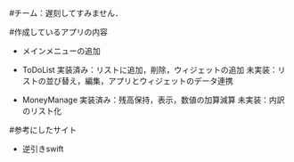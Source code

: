 #チーム：遅刻してすみません．

#作成しているアプリの内容
* メインメニューの追加

* ToDoList
	実装済み：リストに追加，削除，ウィジェットの追加 
	未実装：リストの並び替え，編集，アプリとウィジェットのデータ連携

* MoneyManage
	実装済み：残高保持，表示，数値の加算減算
	未実装：内訳のリスト化

#参考にしたサイト
* 逆引きswift